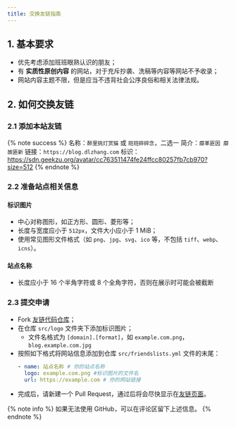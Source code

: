 ```yaml
---
title: 交换友链指南
---
```


## 1. 基本要求

- 优先考虑添加班班眼熟认识的朋友；
- 有 **实质性原创内容** 的网站，对于充斥抄袭、洗稿等内容等网站不予收录；
- 网站内容主题不限，但是应当不违背社会公序良俗和相关法律法规。

## 2. 如何交换友链
### 2.1 添加本站友链

{% note success %}
名称：`醉里挑灯赏猫` 或 `班班碎碎念`，二选一
简介：`靡革匪因 靡故匪新`
链接：`https://blog.dlzhang.com`
标识：https://sdn.geekzu.org/avatar/cc763511474fe24ffcc80257fb7cb970?size=512
{% endnote %}

### 2.2 准备站点相关信息
#### 标识图片
  - 中心对称图形，如正方形、圆形、菱形等；
  - 长度与宽度应小于 `512px`，文件大小应小于 1 MiB；
  - 使用常见图形文件格式（如 `png`、`jpg`、`svg`、`ico` 等，不包括 `tiff`、`webp`、`icns`）。

#### 站点名称
  - 长度应小于 16 个半角字符或 8 个全角字符，否则在展示时可能会被截断

### 2.3 提交申请
- Fork [<i class="fab fa-fw fa-github"></i>友链代码仓库](https://github.com/leirock/friends)；
- 在仓库 `src/logo` 文件夹下添加标识图片；
  - 文件名格式为 `[domain].[format]`，如 `example.com.png`，`blog.example.com.jpg`
- 按照如下格式将网站信息添加到仓库 `src/friendslists.yml` 文件的末尾：
    ```yaml
    - name: 站点名称 # 你的站点名称
      logo: example.com.png #标识图片的文件名
      url: https://example.com # 你的网站链接
    ```
- 完成后，请新建一个 Pull Request，通过后将会尽快显示在[友链页面](/friends)。

{% note info %}
如果无法使用 GitHub，可以在评论区留下上述信息。
{% endnote %}